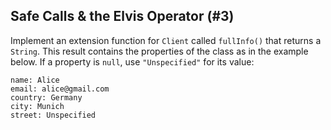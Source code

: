 ## Safe Calls & the Elvis Operator (#3)

Implement an extension function for `Client` called `fullInfo()` that returns a
`String`. This result contains the properties of the class as in the example
below. If a property is `null`, use `"Unspecified"` for its value:

```text
name: Alice
email: alice@gmail.com
country: Germany
city: Munich
street: Unspecified
```
